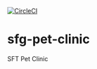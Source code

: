 [![CircleCI](https://circleci.com/gh/chauyiu1994/sfg-pet-clinic.svg?style=svg)](https://circleci.com/gh/chauyiu1994/sfg-pet-clinic)

# sfg-pet-clinic
SFT Pet Clinic


